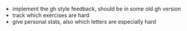 - implement the gh style feedback, should be in some old gh version
- track which exercises are hard
- give personal stats, also which letters are especially hard